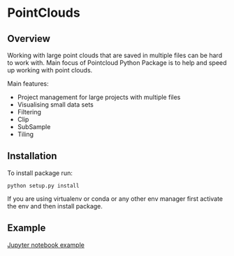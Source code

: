 # PointClouds

## Overview 

Working with large point clouds that are saved in multiple files can be hard to work with. Main focus of Pointcloud Python Package is to help and speed
up working with point clouds. 
 
Main features:

* Project management for large projects with multiple files
* Visualising small data sets
* Filtering
* Clip
* SubSample
* Tiling

## Installation

To install package run:

```
python setup.py install
``` 

If you are using virtualenv or conda or any other env manager first activate the env and then install package.

## Example

[Jupyter notebook example](docs/example.html)  
